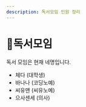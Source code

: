 ```yaml
---
description: 독서모임 인원 정리
---
```


# 독서모임

독서 모임은 현재 네명입니다.

* 체다 (대학생)
* 바나나 (코딩노예)
* 씨유맨 (씨유노예)
* 으사센세 (의사)
